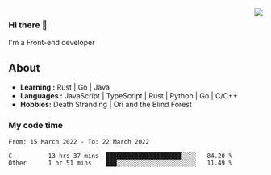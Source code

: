 <img align='right' src="https://github-readme-stats.vercel.app/api?username=strugglebak&show_icons=true">

### Hi there 👋

I'm a Front-end developer

## About

-  **Learning :** Rust | Go | Java
-  **Languages :** JavaScript | TypeScript | Rust | Python | Go | C/C++
-  **Hobbies:** Death Stranding | Ori and the Blind Forest

### My code time

<!--START_SECTION:waka-->

```text
From: 15 March 2022 - To: 22 March 2022

C          13 hrs 37 mins  █████████████████████░░░░   84.20 %
Other      1 hr 51 mins    ███░░░░░░░░░░░░░░░░░░░░░░   11.49 %
```

<!--END_SECTION:waka-->
